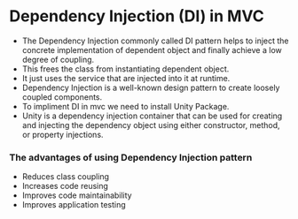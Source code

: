 # Dependency Injection (DI) in MVC
- The Dependency Injection commonly called DI pattern helps to inject the concrete implementation of dependent object and finally achieve a low degree of coupling.
- This frees the class from instantiating dependent object.
- It just uses the service that are injected into it at runtime.
- Dependency Injection is a well-known design pattern to create loosely coupled components.
- To impliment DI in mvc we need to install Unity Package.
- Unity is a dependency injection container that can be used for creating and injecting the dependency object using either constructor, method, or property injections.

### The advantages of using Dependency Injection pattern
- Reduces class coupling
- Increases code reusing
- Improves code maintainability
- Improves application testing

